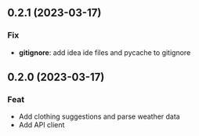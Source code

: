 ## 0.2.1 (2023-03-17)

### Fix

- **gitignore**: add idea ide files and pycache to gitignore

## 0.2.0 (2023-03-17)

### Feat

- Add clothing suggestions and parse weather data
- Add API client
